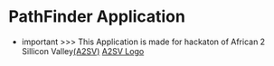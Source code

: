# PathFinder Application

- important >>> This Application is made for hackaton of African 2 Sillicon Valley[(A2SV)](https://hacks.a2sv.org/)
[A2SV Logo](https://a2sv.org/logos/logo-white.png)

